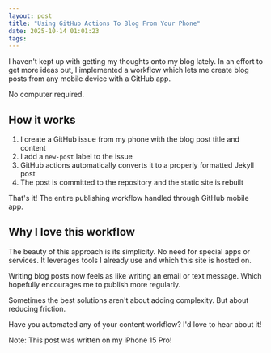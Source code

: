 ```yaml
---
layout: post
title: "Using GitHub Actions To Blog From Your Phone"
date: 2025-10-14 01:01:23
tags: 
---
```


I haven't kept up with getting my thoughts onto my blog lately. In an effort to get more ideas out, I implemented a workflow which lets me create blog posts from any mobile device with a GitHub app. 

No computer required.

## How it works

1. I create a GitHub issue from my phone with the blog post title and content
2. I add a `new-post` label to the issue
3. GitHub actions automatically converts it to a properly formatted Jekyll post
4. The post is committed to the repository and the static site is rebuilt

That's it! The entire publishing workflow handled through GitHub mobile app. 

## Why I love this workflow

The beauty of this approach is its simplicity. No need for special apps or services. It leverages tools I already use and which this site is hosted on.

Writing blog posts now feels as like writing an email or text message. Which hopefully encourages me to publish more regularly.

Sometimes the best solutions aren't about adding complexity. But about reducing friction.

Have you automated any of your content workflow? I'd love to hear about it!

Note: This post was written on my iPhone 15 Pro!
